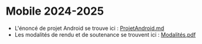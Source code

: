 # Mobile 2024-2025

- L'énoncé de projet Android se trouve ici : [ProjetAndroid.md](ProjetAndroid.md)
- Les modalités de rendu et de soutenance se trouvent ici : [Modalités.pdf](Modalités.pdf)
